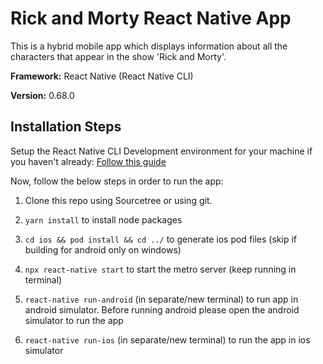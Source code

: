 # Rick and Morty React Native App

This is a hybrid mobile app which displays information about all the characters that appear in the show 'Rick and Morty'.

**Framework:** React Native (React Native CLI)

**Version:** 0.68.0

## Installation Steps

Setup the React Native CLI Development environment for your machine if you haven't already: [Follow this guide](https://reactnative.dev/docs/environment-setup)

Now, follow the below steps in order to run the app:

1. Clone this repo using Sourcetree or using git.

2. `yarn install` to install node packages

3. `cd ios && pod install && cd ../` to generate ios pod files (skip if building for android only on windows)

4. `npx react-native start` to start the metro server (keep running in terminal)

5. `react-native run-android` (in separate/new terminal) to run app in android simulator. Before running android please open the android simulator to run the app

6. `react-native run-ios` (in separate/new terminal) to run the app in ios simulator
